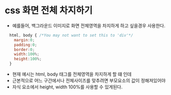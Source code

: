 # css 화면 전체 차지하기

- 예를들어, 백그라운드 이미지로 화면 전체영역을 차지하게 하고 싶을경우 사용한다.
```javascript
  html, body { /*You may not want to set this to 'div'*/
    margin:0;
    padding:0;
    border:0;
    width:100%;
    height:100%;
  }
```
- 현재 예시는 html, body 태그를 전체영역을 차지하게 할 떄 인데
- 근본적으로 어느 구간에서나 전체사이즈를 맞추려면 부모요소의 값이 정해져있어야
- 자식 요소에서 height, width 100%를 사용할 수 있게된다.